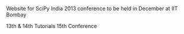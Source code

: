 Website for SciPy India 2013 conference to be held in December at IIT Bombay

13th & 14th Tutorials
15th Conference
